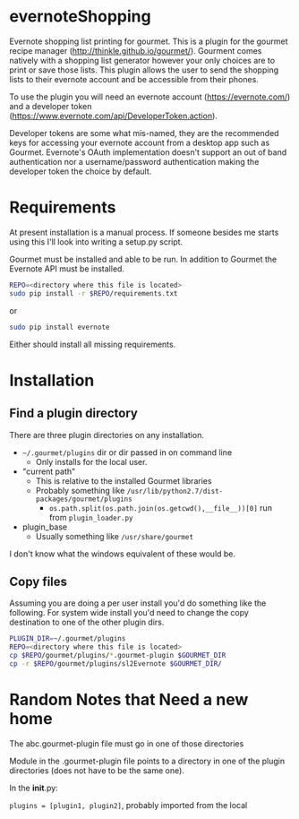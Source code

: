 # evernoteShopping

Evernote shopping list printing for gourmet.  This is a plugin for
the gourmet recipe manager (http://thinkle.github.io/gourmet/).
Gourment comes natively with a shopping list generator however your
only choices are to print or save those lists.  This plugin allows
the user to send the shopping lists to their evernote account
and be accessible from their phones.

To use the plugin you will need an evernote account
(https://evernote.com/) and a developer token
(https://www.evernote.com/api/DeveloperToken.action).

Developer tokens are some what mis-named, they are the recommended
keys for accessing your evernote account from a desktop app such
as Gourmet.  Evernote's OAuth implementation doesn't support an
out of band authentication nor a username/password authentication
making the developer token the choice by default.

# Requirements

At present installation is a manual process.  If someone besides me starts using this I'll look into writing a setup.py script.

Gourmet must be installed and able to be run.  In addition to
Gourmet the Evernote API must be installed.

```sh
REPO=<directory where this file is located>
sudo pip install -r $REPO/requirements.txt
```

or

```sh
sudo pip install evernote
```

Either should install all missing requirements.

# Installation

## Find a plugin directory

There are three plugin directories on any installation.

* ``~/.gourmet/plugins`` dir or dir passed in on command line
  * Only installs for the local user.
* "current path"
  * This is relative to the installed Gourmet libraries
  * Probably something like ``/usr/lib/python2.7/dist-packages/gourmet/plugins``
    * ``os.path.split(os.path.join(os.getcwd(),__file__))[0]`` run
    from ``plugin_loader.py``
* plugin_base
  * Usually something like ``/usr/share/gourmet``

I don't know what the windows equivalent of these would be.

## Copy files

Assuming you are doing a per user install you'd do something like
the following.  For system wide install you'd need to change the
copy destination to one of the other plugin dirs.

```sh
PLUGIN_DIR=~/.gourmet/plugins
REPO=<directory where this file is located>
cp $REPO/gourmet/plugins/*.gourmet-plugin $GOURMET_DIR
cp -r $REPO/gourmet/plugins/sl2Evernote $GOURMET_DIR/
```


# Random Notes that Need a new home

The abc.gourmet-plugin file must go in one of those directories

Module in the .gourmet-plugin file points to a directory in one of the
plugin directories (does not have to be the same one).

In the __init__.py:

``plugins = [plugin1, plugin2]``, probably imported from the local

